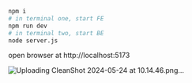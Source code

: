 ```sh
npm i
# in terminal one, start FE
npm run dev
# in terminal two, start BE
node server.js
```
open browser at http://localhost:5173

![Uploading CleanShot 2024-05-24 at 10.14.46.png…]()
